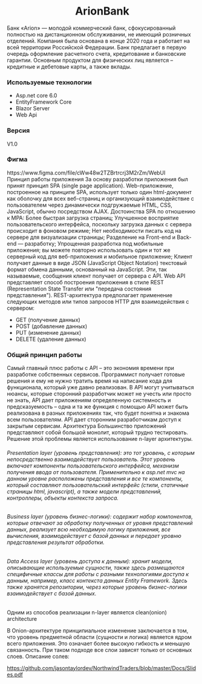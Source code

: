 <h1 align="center">ArionBank</h1>
Банк «Arion» — молодой коммерческий банк, сфокусированный полностью на дистанционном обслуживании, не имеющий розничных отделений. Компания была основана в конце 2020 года и работает на всей территории Российской Федерации. Банк предлагает в первую очередь оформление расчетного счета, кредитование и банковские гарантии.  Основным продуктом для физических лиц является – кредитные и дебетовые карты, а также вклады.
<h3>Используемые технологии</h3>
<ul>
     <li>Asp.net core 6.0</li>
     <li>EntityFramework Core</li>
     <li>Blazor Server</li>
     <li>Web Api</li>
</ul>
<h3>Версия</h3>
V1.0
<h3>Фигма</h3>
<div>https://www.figma.com/file/cWw48w2TZBrtrcrj3M2rZm/WebUI</div>
Принцип работы приложения
За основу разработки приложения был принят принцип SPA (single page application).
Web-приложение, построенное на принципе SPA, использует только один html-документ как оболочку для всех веб-страниц и организующий взаимодействие с пользователем через динамически подгружаемые HTML, CSS, JavaScript, обычно посредством AJAX.
Достоинства SPA по отношению к MPA:
Более быстрая загрузка страниц;
Улучшенное восприятие пользовательского интерфейса, поскольку загрузка данных с сервера происходит в фоновом режиме;
Нет необходимости писать код на сервере для визуализации страницы;
Разделение на Front-end и Back-end — разработку;
Упрощенная разработка под мобильные приложения; вы можете повторно использовать один и тот же серверный код для веб-приложения и мобильное приложение;
Клиент получает данные в виде JSON (JavaScript Object Notation)  текстовый формат обмена данными, основанный на JavaScript. Эти, так называемые, сообщения клиент получает от сервера с API. 
Web API представляет способ построения приложения в стиле REST (Representation State Transfer или "передача состояния представления"). REST-архитектура предполагает применение следующих методов или типов запросов HTTP для взаимодействия с сервером:
<ul>
    <li>GET (получение данных)</li>
    <li>POST (добавление данных)</li>
    <li>PUT (изменение данных)</li>
    <li>DELETE (удаление данных)</li>
</ul>

<h3>Общий принцип работы</h3>

Самый главный плюс работы с API – это экономия времени при разработке собственных сервисов. Программист получает готовые решения и ему не нужно тратить время на написание кода для функционала, который уже давно реализован.
В API могут учитываться нюансы, которые сторонний разработчик может не учесть или просто не знать,
API дает приложениям определенную системность и предсказуемость – одна и та же функция с помощью API может быть реализована в разных приложениях так, что будет понятна и знакома всем пользователям.
API дает сторонним разработчикам доступ к закрытым сервисам.
Архитектура
Большинство приложений представляют собой большой монолит, который трудно тестировать. Решение этой проблемы является использование n-layer архитектуры.

<h6>Presentation layer (уровень представления): это тот уровень, с которым непосредственно взаимодействует пользователь. Этот уровень включает компоненты пользовательского интерфейса, механизм получения ввода от пользователя. Применительно к asp.net mvc на данном уровне расположены представления и все те компоненты, который составляют пользовательский интерфейс (стили, статичные страницы html, javascript), а также модели представлений, контроллеры, объекты контекста запроса.</h6>
     
<h6>Business layer (уровень бизнес-логики): содержит набор компонентов, которые отвечают за обработку полученных от уровня представлений данных, реализует всю необходимую логику приложения, все вычисления, взаимодействует с базой данных и передает уровню представления результат обработки.</h6>
     
<h6>Data Access layer (уровень доступа к данным): хранит модели, описывающие используемые сущности, также здесь размещаются специфичные классы для работы с разными технологиями доступа к данным, например, класс контекста данных Entity Framework. Здесь также хранятся репозитории, через которые уровень бизнес-логики взаимодействует с базой данных.</h6>
     
Одним из способов реализации n-layer является clean(onion) architecture

В Onion-архитектуре принципиальное изменение заключается в том, что уровень предметной области (сущности и логика) является ядром всего приложения. Это означает более высокую гибкость и меньшую связанность. При таком подходе все слои зависят только от основных слоев.
Описание солев: <div>https://github.com/jasontaylordev/NorthwindTraders/blob/master/Docs/Slides.pdf</div>
